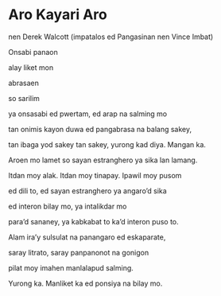 # Aro Kayari Aro

nen Derek Walcott (impatalos ed Pangasinan nen Vince Imbat)

Onsabi panaon

alay liket mon

abrasaen

so sarilim

ya onsasabi ed pwertam, ed arap na salming mo

tan onimis kayon duwa ed pangabrasa na balang sakey,

tan ibaga yod sakey tan sakey, yurong kad diya. Mangan ka.

Aroen mo lamet so sayan estranghero ya sika lan lamang.

Itdan moy alak. Itdan moy tinapay. Ipawil moy pusom

ed dili to, ed sayan estranghero ya angaro’d sika

ed interon bilay mo, ya intalikdar mo

para’d sananey, ya kabkabat to ka’d interon puso to.

Alam ira’y sulsulat na panangaro ed eskaparate,

saray litrato, saray panpanonot na gonigon

pilat moy imahen manlalapud salming.

Yurong ka. Manliket ka ed ponsiya na bilay mo.

